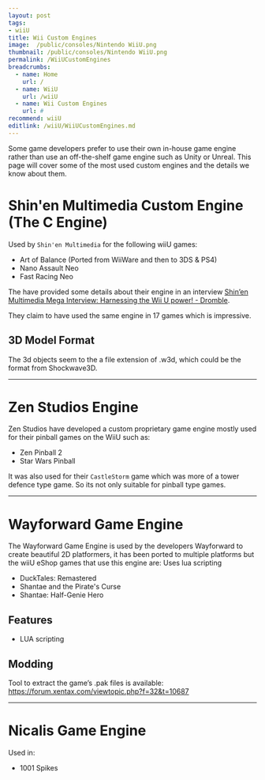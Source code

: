 ```yaml
---
layout: post
tags: 
- wiiU
title: Wii Custom Engines
image:  /public/consoles/Nintendo WiiU.png
thumbnail: /public/consoles/Nintendo WiiU.png
permalink: /WiiUCustomEngines
breadcrumbs:
  - name: Home
    url: /
  - name: WiiU
    url: /wiiU
  - name: Wii Custom Engines
    url: #
recommend: wiiU
editlink: /wiiU/WiiUCustomEngines.md
---
```


Some game developers prefer to use their own in-house game engine rather than use an off-the-shelf game engine such as Unity or Unreal.  This page will cover some of the most used custom engines and the details we know about them.

# Shin'en Multimedia Custom Engine (The C Engine)
Used by `Shin'en Multimedia` for the following wiiU games:
* Art of Balance (Ported from WiiWare and then to 3DS & PS4)
* Nano Assault Neo
* Fast Racing Neo

The have provided some details about their engine in an interview [Shin’en Multimedia Mega Interview: Harnessing the Wii U power! - Dromble](https://www.dromble.com/2012/11/03/shinen-multimedia-mega-interview-harnessing-the-wii-u-power/).

They claim to have used the same engine in 17 games which is impressive.

## 3D Model Format
The 3d objects seem to the a file extension of .w3d, which could be the format from Shockwave3D.

--- 
# Zen Studios Engine
Zen Studios have developed a custom proprietary game engine mostly used for their pinball games on the WiiU such as:
* Zen Pinball 2
* Star Wars Pinball

It was also used for their `CastleStorm` game which was more of a tower defence type game. So its not only suitable for pinball type games.

--- 
# Wayforward Game Engine
The Wayforward Game Engine is used by the developers Wayforward to create beautiful 2D platformers, it has been ported to multiple platforms but the wiiU eShop games that use this engine are:
Uses lua scripting
* DuckTales: Remastered
* Shantae and the Pirate's Curse
* Shantae: Half-Genie Hero

## Features
* LUA scripting

## Modding
Tool to extract the game’s .pak files is available: https://forum.xentax.com/viewtopic.php?f=32&t=10687 

--- 
# Nicalis Game Engine
Used in:
* 1001 Spikes
